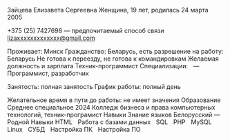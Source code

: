 Зайцева Елизавета Сергеевна
Женщина, 19 лет, родилась 24 марта 2005

+375 (25) 7427698 — предпочитаемый способ связи
lizaxxxxxxxxxxxxx@gmail.com

Проживает: Минск
Гражданство: Беларусь, есть разрешение на работу: Беларусь
Не готова к переезду, не готова к командировкам
Желаемая должность и зарплата
Техник-программист
Специализации:    
—    Программист, разработчик

Занятость: полная занятость
График работы: полный день

Желательное время в пути до работы: не имеет значения
Образование
Среднее специальное
2024
Колледж бизнеса и права
компьютерных технологий, техник-програмист
Навыки
Знание языков
Белорусский — Родной
Навыки
HTML    Работа с базами данных    SQL    PHP    MySQL    Linux    СУБД    Настройка ПК    Настройка ПО
